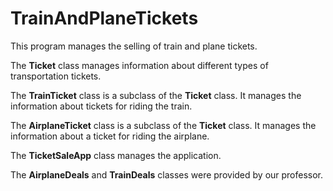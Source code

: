 # TrainAndPlaneTickets

This program manages the selling of train and plane tickets.

The <strong>Ticket</strong> class manages information about different types of transportation tickets.

The <strong>TrainTicket</strong> class is a subclass of the <strong>Ticket</strong> class. It manages the information about tickets for riding the train.

The <strong>AirplaneTicket</strong> class is a subclass of the <strong>Ticket</strong> class. It manages the information about a ticket for riding the airplane.

The <strong>TicketSaleApp</strong> class manages the application.

The <strong>AirplaneDeals</strong> and <strong>TrainDeals</strong> classes were provided by our professor.
